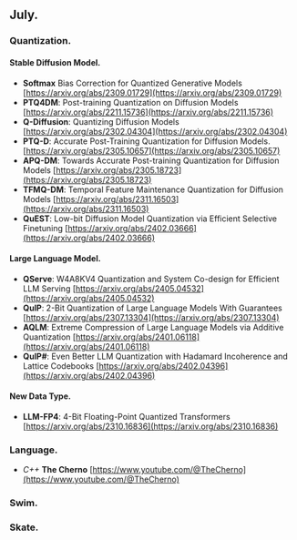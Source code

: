 ## July.

### Quantization. ###

#### Stable Diffusion Model. ####
- **Softmax** Bias Correction for Quantized Generative Models [https://arxiv.org/abs/2309.01729](https://arxiv.org/abs/2309.01729)
- **PTQ4DM**: Post-training Quantization on Diffusion Models [https://arxiv.org/abs/2211.15736](https://arxiv.org/abs/2211.15736)
- **Q-Diffusion**: Quantizing Diffusion Models [https://arxiv.org/abs/2302.04304](https://arxiv.org/abs/2302.04304)
- **PTQ-D**: Accurate Post-Training Quantization for Diffusion Models. [https://arxiv.org/abs/2305.10657](https://arxiv.org/abs/2305.10657)
- **APQ-DM**: Towards Accurate Post-training Quantization for Diffusion Models [https://arxiv.org/abs/2305.18723](https://arxiv.org/abs/2305.18723)
- **TFMQ-DM**: Temporal Feature Maintenance Quantization for Diffusion Models [https://arxiv.org/abs/2311.16503](https://arxiv.org/abs/2311.16503)
- **QuEST**: Low-bit Diffusion Model Quantization via Efficient Selective Finetuning [https://arxiv.org/abs/2402.03666](https://arxiv.org/abs/2402.03666)

#### Large Language Model. ####
- **QServe**: W4A8KV4 Quantization and System Co-design for Efficient LLM Serving [https://arxiv.org/abs/2405.04532](https://arxiv.org/abs/2405.04532)
- **QuIP**: 2-Bit Quantization of Large Language Models With Guarantees [https://arxiv.org/abs/2307.13304](https://arxiv.org/abs/2307.13304)
- **AQLM**: Extreme Compression of Large Language Models via Additive Quantization [https://arxiv.org/abs/2401.06118](https://arxiv.org/abs/2401.06118)
- **QuIP#**: Even Better LLM Quantization with Hadamard Incoherence and Lattice Codebooks [https://arxiv.org/abs/2402.04396](https://arxiv.org/abs/2402.04396)

#### New Data Type. ####
- **LLM-FP4**: 4-Bit Floating-Point Quantized Transformers [https://arxiv.org/abs/2310.16836](https://arxiv.org/abs/2310.16836)

### Language. ###
- *C++* **The Cherno** [https://www.youtube.com/@TheCherno](https://www.youtube.com/@TheCherno)

### Swim. ###

### Skate. ###
